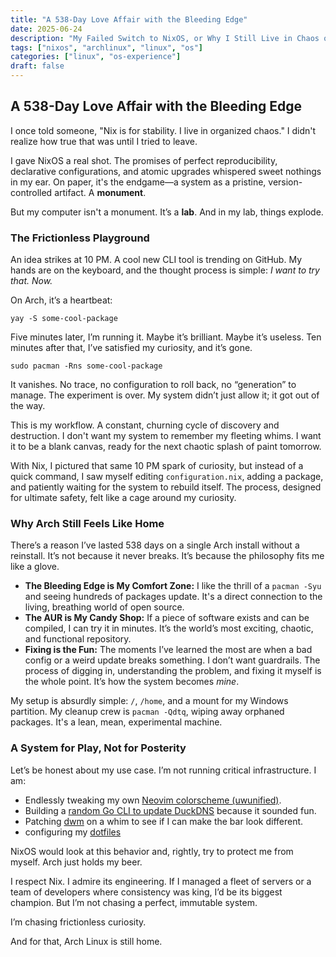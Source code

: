 ```yaml
---
title: "A 538‑Day Love Affair with the Bleeding Edge"
date: 2025-06-24
description: "My Failed Switch to NixOS, or Why I Still Live in Chaos on Arch."
tags: ["nixos", "archlinux", "linux", "os"]
categories: ["linux", "os-experience"]
draft: false
---
```


A 538-Day Love Affair with the Bleeding Edge
--------------------------------------------

I once told someone, "Nix is for stability. I live in organized chaos." I didn't realize how true that was until I tried to leave.

I gave NixOS a real shot. The promises of perfect reproducibility, declarative configurations, and atomic upgrades whispered sweet nothings in my ear. On paper, it's the endgame—a system as a pristine, version-controlled artifact. A **monument**.

But my computer isn't a monument. It’s a **lab**. And in my lab, things explode.

### The Frictionless Playground

An idea strikes at 10 PM. A cool new CLI tool is trending on GitHub. My hands are on the keyboard, and the thought process is simple: _I want to try that. Now._

On Arch, it’s a heartbeat:

    yay -S some-cool-package

Five minutes later, I’m running it. Maybe it’s brilliant. Maybe it’s useless. Ten minutes after that, I’ve satisfied my curiosity, and it’s gone.

    sudo pacman -Rns some-cool-package

It vanishes. No trace, no configuration to roll back, no “generation” to manage. The experiment is over. My system didn’t just allow it; it got out of the way.

This is my workflow. A constant, churning cycle of discovery and destruction. I don't want my system to remember my fleeting whims. I want it to be a blank canvas, ready for the next chaotic splash of paint tomorrow.

With Nix, I pictured that same 10 PM spark of curiosity, but instead of a quick command, I saw myself editing `configuration.nix`, adding a package, and patiently waiting for the system to rebuild itself. The process, designed for ultimate safety, felt like a cage around my curiosity.

### Why Arch Still Feels Like Home

There’s a reason I’ve lasted 538 days on a single Arch install without a reinstall. It’s not because it never breaks. It’s because the philosophy fits me like a glove.

*   **The Bleeding Edge is My Comfort Zone:** I like the thrill of a `pacman -Syu` and seeing hundreds of packages update. It's a direct connection to the living, breathing world of open source.
*   **The AUR is My Candy Shop:** If a piece of software exists and can be compiled, I can try it in minutes. It’s the world’s most exciting, chaotic, and functional repository.
*   **Fixing is the Fun:** The moments I’ve learned the most are when a bad config or a weird update breaks something. I don’t want guardrails. The process of digging in, understanding the problem, and fixing it myself is the whole point. It’s how the system becomes _mine_.

My setup is absurdly simple: `/`, `/home`, and a mount for my Windows partition. My cleanup crew is `pacman -Qdtq`, wiping away orphaned packages. It's a lean, mean, experimental machine.

### A System for Play, Not for Posterity

Let’s be honest about my use case. I’m not running critical infrastructure. I am:

*   Endlessly tweaking my own [Neovim colorscheme (uwunified)](https://github.com/razobeckett/uwunified.nvim).
*   Building a [random Go CLI to update DuckDNS](https://github.com/RazoBeckett/duckdnsupdate) because it sounded fun.
*   Patching [dwm](https://github.com/RazoBeckett/dwm) on a whim to see if I can make the bar look different.
*   configuring my [dotfiles](https://github.com/RazoBeckett/dwm)

NixOS would look at this behavior and, rightly, try to protect me from myself. Arch just holds my beer.

I respect Nix. I admire its engineering. If I managed a fleet of servers or a team of developers where consistency was king, I’d be its biggest champion. But I’m not chasing a perfect, immutable system.

I’m chasing frictionless curiosity.

And for that, Arch Linux is still home.
